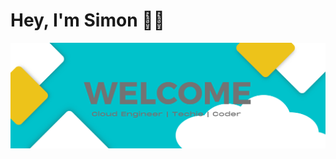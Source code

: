# Hey, I'm Simon 🙋‍♂️
<img src="https://github.com/smoonlee/smoonlee/blob/main/github-profile-header-image-mk1.png" alt="Github Welcome Header Image">
